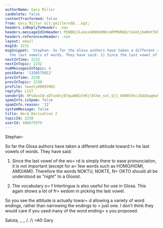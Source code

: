 ```yaml
---
authorName: Gary Miller
canDelete: false
contentTrasformed: false
from: Gary Miller &lt;gmillernd@...&gt;
headers.inReplyToHeader: .nan
headers.messageIdInHeader: PENBR2JLaUxxUDNOSHNhcmRPMURQQzlGek5jbmRmY3VkZ1BWdi1mVXlYMlUxUm5jLTBUUUBtYWlsLmdtYWlsLmNvbT4=
headers.referencesHeader: .nan
layout: email
msgId: 2231
msgSnippet: 'Stephan- So far the Glosa authors have taken a different attitude toward
  the last vowels of words. They have said: 1) Since the last vowel of the word is'
nextInTime: 2232
nextInTopic: 2232
numMessagesInTopic: 4
postDate: '1330575012'
prevInTime: 2230
prevInTopic: 2230
profile: tweety08092002
replyTo: LIST
senderId: HPsdwsCW-xDTun8nj07quAWQ1tHKjl6l6e_svC_Qj1_0UN0ShkcJQ4UGwgmwUcP-5ys6vvcVc4V2WUS9P8gc_B6h1n6g8KDU
spamInfo.isSpam: false
spamInfo.reason: '12'
systemMessage: false
title: Word Derivation 2
topicId: 2230
userId: 486875979
---
```


Stephan-

So far the Glosa authors have taken a different attitude toward t=
he
last vowels of words. They have said:

1) Since the last vowel of the wo=
rd is simply there to ease
pronunciation, it is not important (except for a=
 few words such as
HOMO/HOMI, AMO/AMI). Therefore the words NOKTU, NOKTE, N=
OKTO should
all be understood as "night" to a Glosist.

2) The vocabulary o=
f Interlingua is also useful for use in Glosa. This
again shows a lot of fr=
eedom in picking the last vowel.

So you see the attitude is actually towar=
d allowing a variety of word
endings, rather than narrowing the endings to =
just one. I don't think
they would care if you used many of the word ending=
s you proposed.

Saluta,
_ _
/.
/\ =A0 Gary
#

